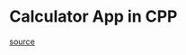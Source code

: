 # Calculator App in CPP
[source](https://www.coursera.org/learn/creating-a-cpp-calculator/ungradedLti/BDxG6/project-creating-your-first-c-application)
